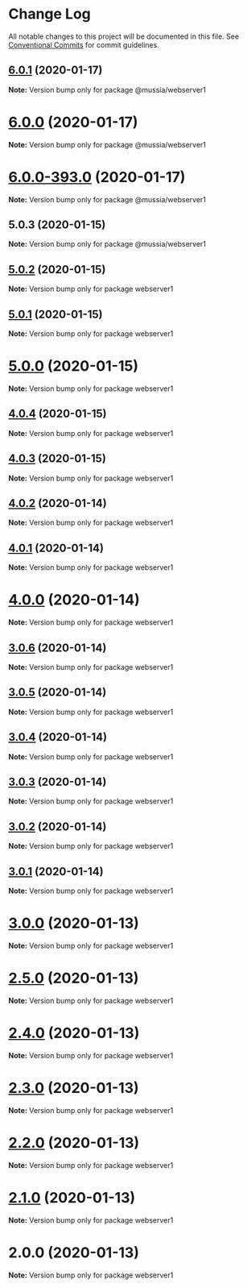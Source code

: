 # Change Log

All notable changes to this project will be documented in this file.
See [Conventional Commits](https://conventionalcommits.org) for commit guidelines.

## [6.0.1](https://github.com/yurikrupnik/mussia3/compare/@mussia/webserver1@6.0.0...@mussia/webserver1@6.0.1) (2020-01-17)

**Note:** Version bump only for package @mussia/webserver1





# [6.0.0](https://github.com/yurikrupnik/mussia3/compare/@mussia/webserver1@6.0.0-393.0...@mussia/webserver1@6.0.0) (2020-01-17)

**Note:** Version bump only for package @mussia/webserver1





# [6.0.0-393.0](https://github.com/yurikrupnik/mussia3/compare/@mussia/webserver1@5.0.3...@mussia/webserver1@6.0.0-393.0) (2020-01-17)

**Note:** Version bump only for package @mussia/webserver1





## 5.0.3 (2020-01-15)

**Note:** Version bump only for package @mussia/webserver1





## [5.0.2](https://github.com/yurikrupnik/mussia3/compare/webserver1@5.0.1...webserver1@5.0.2) (2020-01-15)

**Note:** Version bump only for package webserver1





## [5.0.1](https://github.com/yurikrupnik/mussia3/compare/webserver1@5.0.0...webserver1@5.0.1) (2020-01-15)

**Note:** Version bump only for package webserver1





# [5.0.0](https://github.com/yurikrupnik/mussia3/compare/webserver1@4.0.4...webserver1@5.0.0) (2020-01-15)

**Note:** Version bump only for package webserver1





## [4.0.4](https://github.com/yurikrupnik/mussia3/compare/webserver1@4.0.3...webserver1@4.0.4) (2020-01-15)

**Note:** Version bump only for package webserver1





## [4.0.3](https://github.com/yurikrupnik/mussia3/compare/webserver1@4.0.2...webserver1@4.0.3) (2020-01-15)

**Note:** Version bump only for package webserver1





## [4.0.2](https://github.com/yurikrupnik/mussia3/compare/webserver1@4.0.1...webserver1@4.0.2) (2020-01-14)

**Note:** Version bump only for package webserver1





## [4.0.1](https://github.com/yurikrupnik/mussia3/compare/webserver1@4.0.0...webserver1@4.0.1) (2020-01-14)

**Note:** Version bump only for package webserver1





# [4.0.0](https://github.com/yurikrupnik/mussia3/compare/webserver1@3.0.6...webserver1@4.0.0) (2020-01-14)

**Note:** Version bump only for package webserver1





## [3.0.6](https://github.com/yurikrupnik/mussia3/compare/webserver1@3.0.5...webserver1@3.0.6) (2020-01-14)

**Note:** Version bump only for package webserver1





## [3.0.5](https://github.com/yurikrupnik/mussia3/compare/webserver1@3.0.4...webserver1@3.0.5) (2020-01-14)

**Note:** Version bump only for package webserver1





## [3.0.4](https://github.com/yurikrupnik/mussia3/compare/webserver1@3.0.3...webserver1@3.0.4) (2020-01-14)

**Note:** Version bump only for package webserver1





## [3.0.3](https://github.com/yurikrupnik/mussia3/compare/webserver1@3.0.2...webserver1@3.0.3) (2020-01-14)

**Note:** Version bump only for package webserver1





## [3.0.2](https://github.com/yurikrupnik/mussia3/compare/webserver1@3.0.1...webserver1@3.0.2) (2020-01-14)

**Note:** Version bump only for package webserver1





## [3.0.1](https://github.com/yurikrupnik/mussia3/compare/webserver1@3.0.0...webserver1@3.0.1) (2020-01-14)

**Note:** Version bump only for package webserver1





# [3.0.0](https://github.com/yurikrupnik/mussia3/compare/webserver1@2.5.0...webserver1@3.0.0) (2020-01-13)

**Note:** Version bump only for package webserver1





# [2.5.0](https://github.com/yurikrupnik/mussia3/compare/webserver1@2.4.0...webserver1@2.5.0) (2020-01-13)

**Note:** Version bump only for package webserver1





# [2.4.0](https://github.com/yurikrupnik/mussia3/compare/webserver1@2.3.0...webserver1@2.4.0) (2020-01-13)

**Note:** Version bump only for package webserver1





# [2.3.0](https://github.com/yurikrupnik/mussia3/compare/webserver1@2.2.0...webserver1@2.3.0) (2020-01-13)

**Note:** Version bump only for package webserver1





# [2.2.0](https://github.com/yurikrupnik/mussia3/compare/webserver1@2.1.0...webserver1@2.2.0) (2020-01-13)

**Note:** Version bump only for package webserver1





# [2.1.0](https://github.com/yurikrupnik/mussia3/compare/webserver1@2.0.0...webserver1@2.1.0) (2020-01-13)

**Note:** Version bump only for package webserver1





# 2.0.0 (2020-01-13)

**Note:** Version bump only for package webserver1
